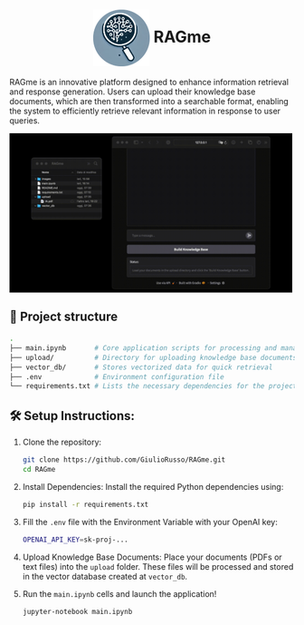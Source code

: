 <center><h1><img align="center" src="./images/RAGme-logo.png" width=100px> RAGme</h1></center>

<p>RAGme is an innovative platform designed to enhance information retrieval and response generation. Users can upload their knowledge base documents, which are then transformed into a searchable format, enabling the system to efficiently retrieve relevant information in response to user queries.</p>

<img align="center" src="./images/RAGme.gif" width=500px>


## 📂 Project structure

```bash
.
├── main.ipynb       # Core application scripts for processing and managing the knowledge base
├── upload/          # Directory for uploading knowledge base documents (.pdf or .txt)
├── vector_db/       # Stores vectorized data for quick retrieval
├── .env             # Environment configuration file
└── requirements.txt # Lists the necessary dependencies for the project
```

## 🛠️ Setup Instructions:

1. Clone the repository:

   ```bash
   git clone https://github.com/GiulioRusso/RAGme.git
   cd RAGme
   ```

2. Install Dependencies: Install the required Python dependencies using:
    ```bash
    pip install -r requirements.txt
    ```

3. Fill the `.env` file with the Environment Variable with your OpenAI key:
    ```bash
    OPENAI_API_KEY=sk-proj-...
    ```

4. Upload Knowledge Base Documents: Place your documents (PDFs or text files) into the `upload` folder. These files will be processed and stored in the vector database created at `vector_db`.

5. Run the `main.ipynb` cells and launch the application!
   ```bash
   jupyter-notebook main.ipynb
   ```

